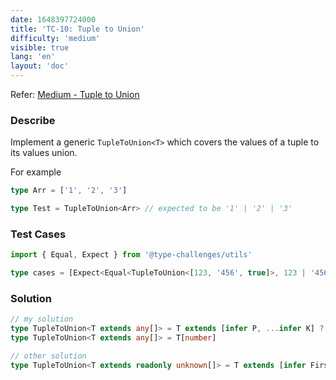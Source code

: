 ```yaml
---
date: 1648397724000
title: 'TC-10: Tuple to Union'
difficulty: 'medium'
visible: true
lang: 'en'
layout: 'doc'
---
```


Refer: [Medium - Tuple to Union](https://github.com/type-challenges/type-challenges/blob/main/questions/00010-medium-tuple-to-union/README.md)

### Describe

Implement a generic `TupleToUnion<T>` which covers the values of a tuple to its values union.

For example

```typescript
type Arr = ['1', '2', '3']

type Test = TupleToUnion<Arr> // expected to be '1' | '2' | '3'
```

### Test Cases

```typescript
import { Equal, Expect } from '@type-challenges/utils'

type cases = [Expect<Equal<TupleToUnion<[123, '456', true]>, 123 | '456' | true>>, Expect<Equal<TupleToUnion<[123]>, 123>>]
```

### Solution

```typescript
// my solution
type TupleToUnion<T extends any[]> = T extends [infer P, ...infer K] ? (K['length'] extends 1 ? P | K[0] : P | TupleToUnion<K>) : never
type TupleToUnion<T extends any[]> = T[number]

// other solution
type TupleToUnion<T extends readonly unknown[]> = T extends [infer First, ...infer Rest] ? First | TupleToUnion<Rest> : never
```
